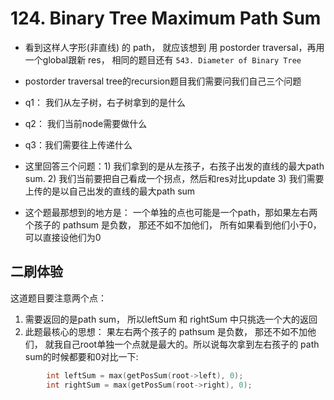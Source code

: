 # 124. Binary Tree Maximum Path Sum

- 看到这样人字形(非直线) 的 path， 就应该想到 用 postorder traversal，再用一个global跟新 res， 相同的题目还有 ```543. Diameter of Binary Tree```

- postorder traversal tree的recursion题目我们需要问我们自己三个问题

- q1： 我们从左子树，右子树拿到的是什么

- q2： 我们当前node需要做什么

- q3：我们需要往上传递什么

- 这里回答三个问题：1) 我们拿到的是从左孩子，右孩子出发的直线的最大path sum. 2) 我们当前要把自己看成一个拐点，然后和res对比update 3) 我们需要上传的是以自己出发的直线的最大path sum

- 这个题最那想到的地方是： 一个单独的点也可能是一个path，那如果左右两个孩子的 pathsum 是负数， 那还不如不加他们， 所有如果看到他们小于0，可以直接设他们为0

## 二刷体验

这道题目要注意两个点：

1. 需要返回的是path sum， 所以leftSum 和 rightSum 中只挑选一个大的返回
2. 此题最核心的思想： 果左右两个孩子的 pathsum 是负数， 那还不如不加他们， 就我自己root单独一个点就是最大的。所以说每次拿到左右孩子的 path sum的时候都要和0对比一下:

```cpp
        int leftSum = max(getPosSum(root->left), 0);
        int rightSum = max(getPosSum(root->right), 0);
```
